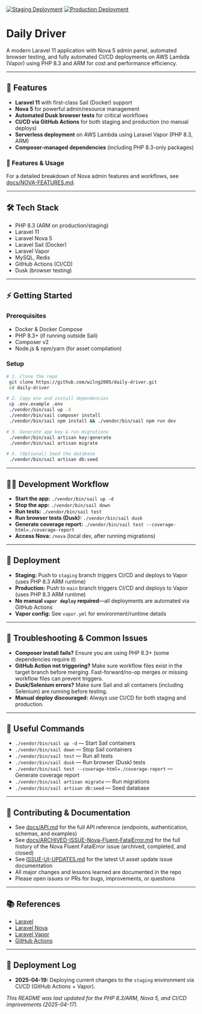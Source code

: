
[![Staging Deployment](https://github.com/wilng2005/daily-driver/actions/workflows/staging-deploy.yml/badge.svg)](https://github.com/wilng2005/daily-driver/actions/workflows/staging-deploy.yml)
[![Production Deployment](https://github.com/wilng2005/daily-driver/actions/workflows/deploy.yml/badge.svg)](https://github.com/wilng2005/daily-driver/actions/workflows/deploy.yml)

# Daily Driver

A modern Laravel 11 application with Nova 5 admin panel, automated browser testing, and fully automated CI/CD deployments on AWS Lambda (Vapor) using PHP 8.3 and ARM for cost and performance efficiency.

---

## 🚀 Features
- **Laravel 11** with first-class Sail (Docker) support
- **Nova 5** for powerful admin/resource management
- **Automated Dusk browser tests** for critical workflows
- **CI/CD via GitHub Actions** for both staging and production (no manual deploys)
- **Serverless deployment** on AWS Lambda using Laravel Vapor (PHP 8.3, ARM)
- **Composer-managed dependencies** (including PHP 8.3-only packages)

### 📖 Features & Usage
For a detailed breakdown of Nova admin features and workflows, see [docs/NOVA-FEATURES.md](docs/NOVA-FEATURES.md).

---

## 🛠️ Tech Stack
- PHP 8.3 (ARM on production/staging)
- Laravel 11
- Laravel Nova 5
- Laravel Sail (Docker)
- Laravel Vapor
- MySQL, Redis
- GitHub Actions (CI/CD)
- Dusk (browser testing)

---

## ⚡ Getting Started

### Prerequisites
- Docker & Docker Compose
- PHP 8.3+ (if running outside Sail)
- Composer v2
- Node.js & npm/yarn (for asset compilation)

### Setup
```sh
# 1. Clone the repo
 git clone https://github.com/wilng2005/daily-driver.git
 cd daily-driver

# 2. Copy env and install dependencies
 cp .env.example .env
 ./vendor/bin/sail up -d
 ./vendor/bin/sail composer install
 ./vendor/bin/sail npm install && ./vendor/bin/sail npm run dev

# 3. Generate app key & run migrations
 ./vendor/bin/sail artisan key:generate
 ./vendor/bin/sail artisan migrate

# 4. (Optional) Seed the database
 ./vendor/bin/sail artisan db:seed
```

---

## 🧑‍💻 Development Workflow
- **Start the app:** `./vendor/bin/sail up -d`
- **Stop the app:** `./vendor/bin/sail down`
- **Run tests:** `./vendor/bin/sail test`
- **Run browser tests (Dusk):** `./vendor/bin/sail dusk`
- **Generate coverage report:** `./vendor/bin/sail test --coverage-html=./coverage-report`
- **Access Nova:** `/nova` (local dev, after running migrations)

---

## 🚢 Deployment
- **Staging:** Push to `staging` branch triggers CI/CD and deploys to Vapor (uses PHP 8.3 ARM runtime)
- **Production:** Push to `main` branch triggers CI/CD and deploys to Vapor (uses PHP 8.3 ARM runtime)
- **No manual `vapor deploy` required**—all deployments are automated via GitHub Actions
- **Vapor config:** See `vapor.yml` for environment/runtime details

---

## 🛑 Troubleshooting & Common Issues
- **Composer install fails?** Ensure you are using PHP 8.3+ (some dependencies require it)
- **GitHub Action not triggering?** Make sure workflow files exist in the target branch before merging. Fast-forward/no-op merges or missing workflow files can prevent triggers.
- **Dusk/Selenium errors?** Make sure Sail and all containers (including Selenium) are running before testing.
- **Manual deploy discouraged:** Always use CI/CD for both staging and production.

---

## 📝 Useful Commands
- `./vendor/bin/sail up -d` — Start Sail containers
- `./vendor/bin/sail down` — Stop Sail containers
- `./vendor/bin/sail test` — Run all tests
- `./vendor/bin/sail dusk` — Run browser (Dusk) tests
- `./vendor/bin/sail test --coverage-html=./coverage-report` — Generate coverage report
- `./vendor/bin/sail artisan migrate` — Run migrations
- `./vendor/bin/sail artisan db:seed` — Seed database

---

## 🤝 Contributing & Documentation
- See [docs/API.md](docs/API.md) for the full API reference (endpoints, authentication, schemas, and examples)
- See [docs/ARCHIVED-ISSUE-Nova-Fluent-FatalError.md](docs/ARCHIVED-ISSUE-Nova-Fluent-FatalError.md) for the full history of the Nova Fluent FatalError issue (archived, completed, and closed)
- See [ISSUE-UI-UPDATES.md](ISSUE-UI-UPDATES.md) for the latest UI asset update issue documentation
- All major changes and lessons learned are documented in the repo
- Please open issues or PRs for bugs, improvements, or questions

---

## 📚 References
- [Laravel](https://laravel.com/)
- [Laravel Nova](https://nova.laravel.com/)
- [Laravel Vapor](https://vapor.laravel.com/)
- [GitHub Actions](https://docs.github.com/en/actions)

---

## 🚀 Deployment Log
- **2025-04-19:** Deploying current changes to the `staging` environment via CI/CD (GitHub Actions + Vapor).

_This README was last updated for the PHP 8.3/ARM, Nova 5, and CI/CD improvements (2025-04-17)._

